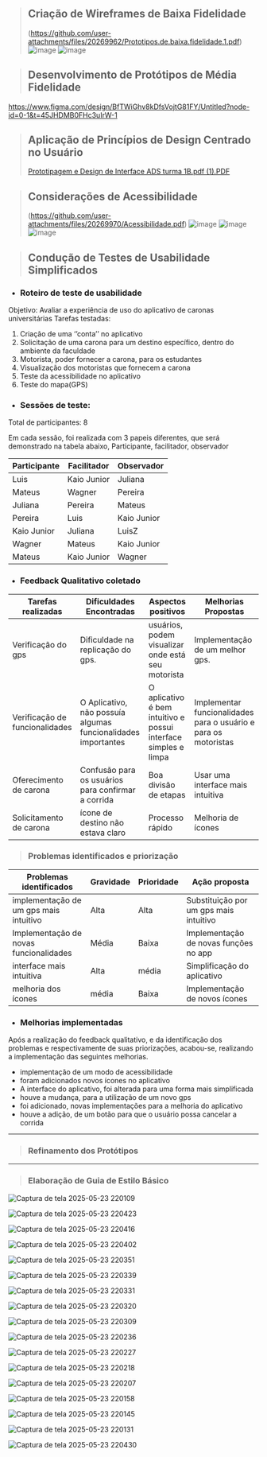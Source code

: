 > ## Criação de Wireframes de Baixa Fidelidade
> (https://github.com/user-attachments/files/20269962/Prototipos.de.baixa.fidelidade.1.pdf)
> ![image](https://github.com/user-attachments/assets/a43ad81c-26dc-448c-8d3a-0bd95a06c4b5)
> ![image](https://github.com/user-attachments/assets/ced2d32f-2ac5-496f-9eec-6cf7030037f3)

> ## Desenvolvimento de Protótipos de Média Fidelidade
https://www.figma.com/design/BfTWiGhv8kDfsVojtG81FY/Untitled?node-id=0-1&t=45JHDMB0FHc3uIrW-1

> ## Aplicação de Princípios de Design Centrado no Usuário
> [Prototipagem e Design de Interface ADS turma 1B.pdf (1).PDF](https://github.com/user-attachments/files/20419014/Prototipagem.e.Design.de.Interface.ADS.turma.1B.pdf.1.PDF)


> ## Considerações de Acessibilidade
>(https://github.com/user-attachments/files/20269970/Acessibilidade.pdf)
>![image](https://github.com/user-attachments/assets/6a7fb12b-604b-47e0-814b-af2eef1fab51)
![image](https://github.com/user-attachments/assets/bb5df134-5653-4529-b73a-f17d4d67462b)
![image](https://github.com/user-attachments/assets/ffacc491-5301-4f97-a836-ede09ec1d98e)
> 

> ## Condução de Testes de Usabilidade Simplificados 

* ### Roteiro de teste de usabilidade
Objetivo: Avaliar a experiência de uso do aplicativo de caronas universitárias
Tarefas testadas:
1. Criação de uma ‘’conta’’ no aplicativo
2. Solicitação de uma carona para um destino específico, dentro do ambiente da
faculdade
3. Motorista, poder fornecer a carona, para os estudantes
4. Visualização dos motoristas que fornecem a carona
5. Teste da acessibilidade no aplicativo
6. Teste do mapa(GPS)

   
* ### Sessões de teste:
Total de participantes: 8

Em cada sessão, foi realizada com 3 papeis diferentes, que será demonstrado na
tabela abaixo, Participante, facilitador, observador

|Participante | Facilitador | Observador |
| ----------- | ----------  | ---------- |
|Luis         |  Kaio Junior| Juliana |
|Mateus       |  Wagner     | Pereira |
|Juliana | Pereira| Mateus|
  |Pereira |Luis | Kaio Junior|
|Kaio Junior  | Juliana  | LuisZ
|Wagner |Mateus |Kaio Junior|
|Mateus |Kaio Junior |Wagner

* ### Feedback Qualitativo coletado
|Tarefas realizadas| Dificuldades Encontradas | Aspectos positivos | Melhorias Propostas|
| ----------------          | -----------------------  | -----------------  | -----------------  | 
|Verificação do gps | Dificuldade na replicação do gps.| usuários, podem visualizar onde está seu motorista | Implementação de um melhor gps.|
|Verificação de funcionalidades| O Aplicativo, não possuía algumas funcionalidades importantes |O aplicativo é bem intuitivo e possui interface simples e limpa |Implementar funcionalidades para o usuário e para os motoristas|
|Oferecimento de carona | Confusão para os usuários para confirmar a corrida | Boa divisão de etapas| Usar uma interface mais intuitiva|
|Solicitamento de carona| ícone de destino não estava claro| Processo rápido| Melhoria de ícones|

> ### Problemas identificados e priorização

|Problemas identificados                | Gravidade              | Prioridade   | Ação proposta|
| ----------------                      |  -------------------   | -----------  | -----------  |
|implementação de um gps mais intuitivo | Alta                   | Alta         | Substituição por um gps mais intuitivo|
|Implementação de novas funcionalidades | Média                  | Baixa        | Implementação de novas funções no app|
|interface mais intuitiva               | Alta                   | média        | Simplificação do aplicativo|
|melhoria dos ícones                    | média                  |Baixa         | Implementação de novos ícones|

* ### Melhorias implementadas
Após a realização do feedback qualitativo, e da identificação dos problemas e
respectivamente de suas priorizações, acabou-se, realizando a
implementação das seguintes melhorias.
- implementação de um modo de acessibilidade
- foram adicionados novos ícones no aplicativo
- A interface do aplicativo, foi alterada para uma forma mais simplificada
- houve a mudança, para a utilização de um novo gps
- foi adicionado, novas implementações para a melhoria do aplicativo
- houve a adição, de um botão para que o usuário possa cancelar a
corrida








 ______________

> ### Refinamento dos Protótipos
 ______________

> ### Elaboração de Guia de Estilo Básico

![Captura de tela 2025-05-23 220109](https://github.com/user-attachments/assets/e200bfe6-5cf7-41c7-8587-380e5c47bbee)

![Captura de tela 2025-05-23 220423](https://github.com/user-attachments/assets/2cab086f-613e-4772-86a5-36e5dccc3943)

![Captura de tela 2025-05-23 220416](https://github.com/user-attachments/assets/490c71f0-151f-44a0-8fb2-122c48e71dae)

![Captura de tela 2025-05-23 220402](https://github.com/user-attachments/assets/334898bd-d47e-4b96-b1c6-4e7bba13a95d)

![Captura de tela 2025-05-23 220351](https://github.com/user-attachments/assets/af3c5c55-da02-4e5f-b093-bff5375d797d)

![Captura de tela 2025-05-23 220339](https://github.com/user-attachments/assets/d23dfb45-072a-451b-bfb0-a0588e9a3e65)

![Captura de tela 2025-05-23 220331](https://github.com/user-attachments/assets/d1af2159-40d8-4c51-a769-4aec284dcbd3)

![Captura de tela 2025-05-23 220320](https://github.com/user-attachments/assets/916b59b5-9bea-48b3-b01f-3ada9c6f491e)

![Captura de tela 2025-05-23 220309](https://github.com/user-attachments/assets/18b9f181-2b15-4284-b0df-462736438a6c)

![Captura de tela 2025-05-23 220236](https://github.com/user-attachments/assets/cbad5fa9-c87f-4419-9a0e-a88e1a218baa)

![Captura de tela 2025-05-23 220227](https://github.com/user-attachments/assets/bafa030c-6620-46ca-9b14-7edafc24aa28)

![Captura de tela 2025-05-23 220218](https://github.com/user-attachments/assets/3142f5dc-a1b5-4e4d-8f8b-2ccdf753c570)

![Captura de tela 2025-05-23 220207](https://github.com/user-attachments/assets/59a3b316-a020-4bcf-8975-d3ebc5ce55e8)

![Captura de tela 2025-05-23 220158](https://github.com/user-attachments/assets/67bdc781-1b66-4bb2-990c-7ef6a385a653)

![Captura de tela 2025-05-23 220145](https://github.com/user-attachments/assets/3fb4d118-cf22-498c-92a5-7658cf130a30)

![Captura de tela 2025-05-23 220131](https://github.com/user-attachments/assets/fc58a1bf-b31d-4cb2-baf1-1ebb7736df8d)

![Captura de tela 2025-05-23 220430](https://github.com/user-attachments/assets/0046ed4e-6938-4762-ab01-51bf59189484)







